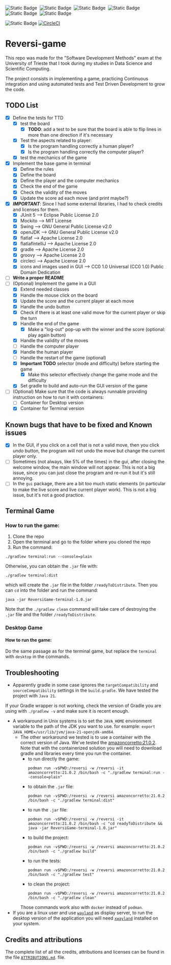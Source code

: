 
![Static Badge](https://img.shields.io/badge/Java-r?logo=oracle&color=darkred)&nbsp;
![Static Badge](https://img.shields.io/badge/gradle-gradle?logo=gradle&color=%2302303A)&nbsp;
![Static Badge](https://img.shields.io/badge/Apache%20Groovy-groovy?logo=Apache%20Groovy&logoColor=white&color=%234298B8
)&nbsp;
![Static Badge](https://img.shields.io/badge/JUnit5-JUnit5?logo=JUnit5&logoColor=white&color=%2325A162)&nbsp;
![Static Badge](https://img.shields.io/badge/Mockito-Mockito?logo=Mockito&logoColor=white&color=%23FFC837)&nbsp;
![Static Badge](https://img.shields.io/badge/OpenJDK-OpenJDK?logo=OpenJDK&logoColor=white&color=%23437291)

[//]: # (![Static Badge]&#40;https://img.shields.io/badge/Swing-Swing?logo=Java&logoColor=white&color=%23E60012&#41;&nbsp;)

![Static Badge](https://img.shields.io/badge/CircleCI%20stautus:-circleci?logo=circleci&color=%23343434)
[![CircleCI](https://dl.circleci.com/status-badge/img/circleci/Nnx7eettKAjZjgLqohmuHD/82KDGxEoAw8hcLPNtEJmox/tree/main.svg?style=svg&circle-token=c19e80ed0f5747a0dd7dc3d7f326b2ff245cd5cf)](https://dl.circleci.com/status-badge/redirect/circleci/Nnx7eettKAjZjgLqohmuHD/82KDGxEoAw8hcLPNtEJmox/tree/main)&nbsp;


# Reversi-game

This repo was made for the "Software Development Methods" exam at the University of Trieste that I took during my
studies in Data Science and Scientific Computing.

The project consists in implementing a game, practicing Continuous integration and using automated tests and Test Driven
Development to grow the code.

## TODO List

- [x] Define the tests for TTD
    - [x] test the board
        - [x] **TODO**: add a test to be sure that the board is able to flip lines in more than one direction if it's
          necessary
    - [x] Test the aspects related to player:
        - [x] Is the program handling correctly a human player?
        - [x] Is the program handling correctly the computer player?
    - [x] test the mechanics of the game
- [x] Implement the base game in terminal
    - [x] Define the rules
    - [x] Define the board
    - [x] Define the player and the computer mechanics
    - [x] Check the end of the game
    - [x] Check the validity of the moves
    - [x] Update the score ad each move (and print maybe?)
- [x] **_IMPORTANT_**: Since I had some external libraries, I had to check credits and licenses for them.
    - [x]  JUnit 5 --> Eclipse Public License 2.0
    - [x]  Mockito --> MIT License
    - [x]  Swing --> GNU General Public License v2.0
    - [x]  openJDK --> GNU General Public License v2.0
    - [x]  flatlaf --> Apache License 2.0
    - [x]  flatlafIntelliJ --> Apache License 2.0
    - [x]  gradle --> Apache License 2.0
    - [x]  groovy --> Apache License 2.0
    - [x]  circleci --> Apache License 2.0
    - [x]  icons and images used in GUI --> CC0 1.0 Universal (CC0 1.0) Public Domain Dedication
- [ ] **Write a proper README**
- [ ] (Optional) Implement the game in a GUI
    - [x] Extend needed classes 
    - [x] Handle the mouse click on the board
    - [x] Update the score and the current player at each move
    - [x] Handle the undo button
    - [x] Check if there is at least one valid move for the current player or skip the turn
    - [x] Handle the end of the game
      - [x] Make a "log-out" pop-up with the winner and the score (optional: play again button)
    - [x] Handle the validity of the moves
    - [ ] Handle the computer player
    - [x] Handle the human player
    - [ ] Handle the restart of the game (optional)
    - [x] **Important TODO** selector (mode and difficulty) before starting the game
      - [x] Make this selector effectively change the game mode and the difficulty
    - [x] Set gradle to build and auto-run the GUI version of the game
- [ ] (Optional) Make sure that the code is always runnable providing instruction on how to run it with containers: 
  - [ ] Container for Desktop version
  - [x] Container for Terminal version
 
## Known bugs that have to be fixed and Known issues
- [x] In the GUI, if you click on a cell that is not a valid move, then you click *undo* button, the program will not undo the move but change the current player only.
- [ ] Sometimes (not always, like 5% of the times) in the gui, after closing the welcome window, the main window will not appear. This is not a big issue, since you can just close the program and re-run it but it's still annoying.
- [ ] In the `gui` package, there are a bit too much static elements (in particular to make the live score and live current player work). This is not a big issue, but it's not a good practice.

## Terminal Game

### How to run the game:

1. Clone the repo
2. Open the terminal and go to the folder where you cloned the repo
3. Run the command:

  ```
  ./gradlew terminal:run --console=plain
  ```

Otherwise, you can obtain the `.jar`  file with:

```
./gradlew terminal:dist
```

which will create the `.jar` file in the folder `/readyToDistribute`. Then you can `cd` into the folder and run the
command:

```
java -jar ReversiGame-terminal-1.0.jar
```

Note that the `./gradlew clean` command will take care of destroying the `.jar` file and the
folder `/readyToDistribute`. 

### Desktop Game

#### How to run the game:

Do the same passage as for the terminal game, but replace the `terminal` with `desktop` in the commands.


## Troubleshooting

- Apparently gradle in some case ignores the `targetCompatibility` and `sourceCompatibility` settings in the `build.gradle`.
    We have tested the project with `Java 21`. 

If your Gradle wrapper is not working, check the version of Gradle you are using with `./gradlew -v` and make sure it is
recent enough.

- A workaround in Unix systems is to set the `JAVA_HOME` environment variable to the path of the JDK you want to use.
for example: `export JAVA_HOME=/usr/lib/jvm/java-21-openjdk-amd64`.
  - The other workaround we tested is to use a container with the correct version of Java. We've tested the [amazoncorretto:21.0.2](https://hub.docker.com/_/amazoncorretto).  Note that with the containerized solution you will need to download gradle and libraries every time you run the container.
      - to run directly the game:
          ```
          podman run -v$PWD:/reversi -w /reversi -it amazoncorretto:21.0.2 /bin/bash -c "./gradlew terminal:run --console=plain"
          ```
      - to obtain the `.jar` file:
          ```
          podman run -v$PWD:/reversi -w /reversi amazoncorretto:21.0.2 /bin/bash -c "./gradlew terminal:dist"
          ```
      - to run the `.jar` file:
          ```
          podman run -v$PWD:/reversi -w /reversi -it amazoncorretto:21.0.2 /bin/bash -c "cd readyToDistribute && java -jar ReversiGame-terminal-1.0.jar"
          ```
      - to build the project:
          ```
        podman run -v$PWD:/reversi -w /reversi amazoncorretto:21.0.2 /bin/bash -c "./gradlew build"
          ```
      - to run the tests:
          ```
          podman run -v$PWD:/reversi -w /reversi amazoncorretto:21.0.2 /bin/bash -c "./gradlew test"
          ```
      - to clean the project:
          ```
          podman run -v$PWD:/reversi -w /reversi amazoncorretto:21.0.2 /bin/bash -c "./gradlew clean"
          ```
      Those commands work also with `docker` instead of `podman`.
- If you are a linux user and use [`wayland`](https://wayland.freedesktop.org/) as display server, to run the desktop version of the application you will need [`xwayland`](https://wayland.freedesktop.org/xserver.html) installed on your system.


## Credits and attributions

The complete list of all the credits, attributions and licenses can be found in the file [`ATTRIBUTIONS.md`](./ATTRIBUTIONS.md). file. 
